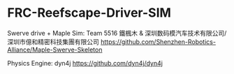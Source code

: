 # FRC-Reefscape-Driver-SIM
Swerve drive + Maple Sim: Team 5516 鐵楓木 & 深圳数码模汽车技术有限公司/深圳市億和精密科技集團有限公司 https://github.com/Shenzhen-Robotics-Alliance/Maple-Swerve-Skeleton

Physics Engine: dyn4j https://github.com/dyn4j/dyn4j
